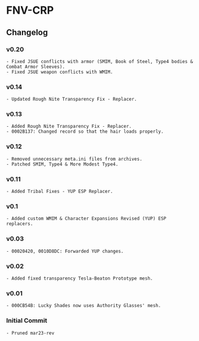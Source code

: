 # FNV-CRP
## Changelog
### v0.20
    - Fixed JSUE conflicts with armor (SMIM, Book of Steel, Type4 bodies & Combat Armor Sleeves).
    - Fixed JSUE weapon conflicts with WMIM.
### v0.14
    - Updated Rough Nite Transparency Fix - Replacer.
### v0.13
    - Added Rough Nite Transparency Fix - Replacer.
    - 0002B137: Changed record so that the hair loads properly.
### v0.12
    - Removed unnecessary meta.ini files from archives.
    - Patched SMIM, Type4 & More Modest Type4.
### v0.11
    - Added Tribal Fixes - YUP ESP Replacer.
### v0.1
    - Added custom WMIM & Character Expansions Revised (YUP) ESP replacers.
### v0.03
    - 00020420, 0010D8DC: Forwarded YUP changes.
### v0.02
    - Added fixed transparency Tesla-Beaton Prototype mesh.
### v0.01
    - 000CB54B: Lucky Shades now uses Authority Glasses' mesh.
### Initial Commit
    - Pruned mar23-rev